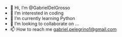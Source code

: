 - 👋 Hi, I’m @GabrielDelGrosso
- 👀 I’m interested in coding
- 🌱 I’m currently learning Python
- 💞️ I’m looking to collaborate on ...
- 📫 How to reach me gabriel.pelegrino1@gmail.com

<!---
GabrielDelGrosso/GabrielDelGrosso is a ✨ special ✨ repository because its `README.md` (this file) appears on your GitHub profile.
You can click the Preview link to take a look at your changes.
--->
